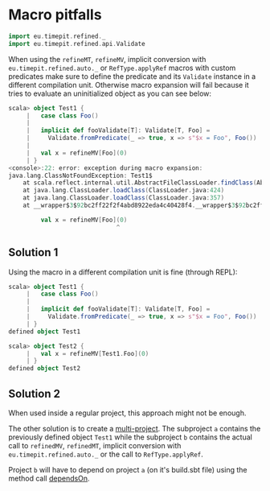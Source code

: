 # Macro pitfalls

```scala
import eu.timepit.refined._
import eu.timepit.refined.api.Validate
```

When using the `refineMT`, `refineMV`, implicit conversion with `eu.timepit.refined.auto._` or `RefType.applyRef` macros with custom predicates
make sure to define the predicate and its `Validate` instance in a
different compilation unit. Otherwise macro expansion will fail because
it tries to evaluate an uninitialized object as you can see below:

```scala
scala> object Test1 {
     |   case class Foo()
     | 
     |   implicit def fooValidate[T]: Validate[T, Foo] =
     |     Validate.fromPredicate(_ => true, x => s"$x = Foo", Foo())
     | 
     |   val x = refineMV[Foo](0)
     | }
<console>:22: error: exception during macro expansion:
java.lang.ClassNotFoundException: Test1$
	at scala.reflect.internal.util.AbstractFileClassLoader.findClass(AbstractFileClassLoader.scala:64)
	at java.lang.ClassLoader.loadClass(ClassLoader.java:424)
	at java.lang.ClassLoader.loadClass(ClassLoader.java:357)
	at __wrapper$3$92bc2ff22f2f4abd8922eda4c40428f4.__wrapper$3$92bc2ff22f2f4abd8922eda4c40428f4$.wrapper(<no source file>:22)

         val x = refineMV[Foo](0)
                              ^
```
## Solution 1
Using the macro in a different compilation unit is fine (through REPL):

```scala
scala> object Test1 {
     |   case class Foo()
     | 
     |   implicit def fooValidate[T]: Validate[T, Foo] =
     |     Validate.fromPredicate(_ => true, x => s"$x = Foo", Foo())
     | }
defined object Test1

scala> object Test2 {
     |   val x = refineMV[Test1.Foo](0)
     | }
defined object Test2
```
## Solution 2

When used inside a regular project, this approach might not be enough.

The other solution is to create a [multi-project](https://www.scala-sbt.org/1.x/docs/Multi-Project.html). The subproject `a` contains the previously defined object `Test1` while the subproject `b` contains the actual call to `refinedMV`, `refinedMT`, implicit conversion with `eu.timepit.refined.auto._` or the call to `RefType.applyRef`.

Project `b` will have to depend on project `a` (on it's build.sbt file) using the method call [dependsOn](https://www.scala-sbt.org/1.x/docs/Multi-Project.html#Classpath+dependencies).
